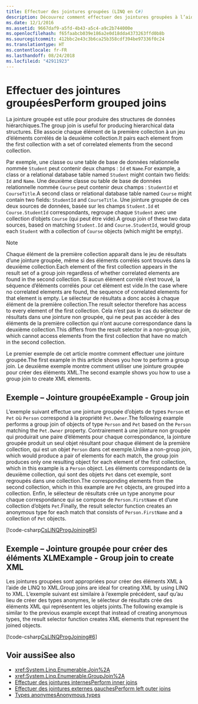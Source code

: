 ```yaml
---
title: Effectuer des jointures groupées (LINQ en C#)
description: Découvrez comment effectuer des jointures groupées à l’aide de LINQ en C#.
ms.date: 12/1/2016
ms.assetid: 9667daf9-a5fd-4b43-a5c4-a9c2b744000e
ms.openlocfilehash: f65faabcb039e186a2e0d18dda4373263ffd0b8b
ms.sourcegitcommit: 412bbc2e43c3b6ca25b358cdf394be97336f0c24
ms.translationtype: HT
ms.contentlocale: fr-FR
ms.lasthandoff: 08/24/2018
ms.locfileid: "42911923"
---
```

# <a name="perform-grouped-joins"></a><span data-ttu-id="73894-103">Effectuer des jointures groupées</span><span class="sxs-lookup"><span data-stu-id="73894-103">Perform grouped joins</span></span>

<span data-ttu-id="73894-104">La jointure groupée est utile pour produire des structures de données hiérarchiques.</span><span class="sxs-lookup"><span data-stu-id="73894-104">The group join is useful for producing hierarchical data structures.</span></span> <span data-ttu-id="73894-105">Elle associe chaque élément de la première collection à un jeu d’éléments corrélés de la deuxième collection.</span><span class="sxs-lookup"><span data-stu-id="73894-105">It pairs each element from the first collection with a set of correlated elements from the second collection.</span></span>

<span data-ttu-id="73894-106">Par exemple, une classe ou une table de base de données relationnelle nommée `Student` peut contenir deux champs : `Id` et `Name`.</span><span class="sxs-lookup"><span data-stu-id="73894-106">For example, a class or a relational database table named `Student` might contain two fields: `Id` and `Name`.</span></span> <span data-ttu-id="73894-107">Une deuxième classe ou table de base de données relationnelle nommée `Course` peut contenir deux champs : `StudentId` et `CourseTitle`.</span><span class="sxs-lookup"><span data-stu-id="73894-107">A second class or relational database table named `Course` might contain two fields: `StudentId` and `CourseTitle`.</span></span> <span data-ttu-id="73894-108">Une jointure groupée de ces deux sources de données, basée sur les champs `Student.Id` et `Course.StudentId` correspondants, regroupe chaque `Student` avec une collection d’objets `Course` (qui peut être vide).</span><span class="sxs-lookup"><span data-stu-id="73894-108">A group join of these two data sources, based on matching `Student.Id` and `Course.StudentId`, would group each `Student` with a collection of `Course` objects (which might be empty).</span></span>

> [!NOTE]
> <span data-ttu-id="73894-109">Chaque élément de la première collection apparaît dans le jeu de résultats d’une jointure groupée, même si des éléments corrélés sont trouvés dans la deuxième collection.</span><span class="sxs-lookup"><span data-stu-id="73894-109">Each element of the first collection appears in the result set of a group join regardless of whether correlated elements are found in the second collection.</span></span> <span data-ttu-id="73894-110">Si aucun élément corrélé n’est trouvé, la séquence d’éléments corrélés pour cet élément est vide.</span><span class="sxs-lookup"><span data-stu-id="73894-110">In the case where no correlated elements are found, the sequence of correlated elements for that element is empty.</span></span> <span data-ttu-id="73894-111">Le sélecteur de résultats a donc accès à chaque élément de la première collection.</span><span class="sxs-lookup"><span data-stu-id="73894-111">The result selector therefore has access to every element of the first collection.</span></span> <span data-ttu-id="73894-112">Cela n’est pas le cas du sélecteur de résultats dans une jointure non groupée, qui ne peut pas accéder à des éléments de la première collection qui n’ont aucune correspondance dans la deuxième collection.</span><span class="sxs-lookup"><span data-stu-id="73894-112">This differs from the result selector in a non-group join, which cannot access elements from the first collection that have no match in the second collection.</span></span>

<span data-ttu-id="73894-113">Le premier exemple de cet article montre comment effectuer une jointure groupée.</span><span class="sxs-lookup"><span data-stu-id="73894-113">The first example in this article shows you how to perform a group join.</span></span> <span data-ttu-id="73894-114">Le deuxième exemple montre comment utiliser une jointure groupée pour créer des éléments XML.</span><span class="sxs-lookup"><span data-stu-id="73894-114">The second example shows you how to use a group join to create XML elements.</span></span>

## <a name="example---group-join"></a><span data-ttu-id="73894-115">Exemple – Jointure groupée</span><span class="sxs-lookup"><span data-stu-id="73894-115">Example - Group join</span></span>

<span data-ttu-id="73894-116">L’exemple suivant effectue une jointure groupée d’objets de types `Person` et `Pet` où `Person` correspond à la propriété `Pet.Owner`.</span><span class="sxs-lookup"><span data-stu-id="73894-116">The following example performs a group join of objects of type `Person` and `Pet` based on the `Person` matching the `Pet.Owner` property.</span></span> <span data-ttu-id="73894-117">Contrairement à une jointure non groupée qui produirait une paire d’éléments pour chaque correspondance, la jointure groupée produit un seul objet résultant pour chaque élément de la première collection, qui est un objet `Person` dans cet exemple.</span><span class="sxs-lookup"><span data-stu-id="73894-117">Unlike a non-group join, which would produce a pair of elements for each match, the group join produces only one resulting object for each element of the first collection, which in this example is a `Person` object.</span></span> <span data-ttu-id="73894-118">Les éléments correspondants de la deuxième collection, qui sont des objets `Pet` dans cet exemple, sont regroupés dans une collection.</span><span class="sxs-lookup"><span data-stu-id="73894-118">The corresponding elements from the second collection, which in this example are `Pet` objects, are grouped into a collection.</span></span> <span data-ttu-id="73894-119">Enfin, le sélecteur de résultats crée un type anonyme pour chaque correspondance qui se compose de `Person.FirstName` et d’une collection d’objets `Pet`.</span><span class="sxs-lookup"><span data-stu-id="73894-119">Finally, the result selector function creates an anonymous type for each match that consists of `Person.FirstName` and a collection of `Pet` objects.</span></span>

[!code-csharp[CsLINQProgJoining#5](~/samples/snippets/csharp/concepts/linq/how-to-perform-grouped-joins_1.cs)]

## <a name="example---group-join-to-create-xml"></a><span data-ttu-id="73894-120">Exemple – Jointure groupée pour créer des éléments XLM</span><span class="sxs-lookup"><span data-stu-id="73894-120">Example - Group join to create XML</span></span>

<span data-ttu-id="73894-121">Les jointures groupées sont appropriées pour créer des éléments XML à l’aide de LINQ to XML.</span><span class="sxs-lookup"><span data-stu-id="73894-121">Group joins are ideal for creating XML by using LINQ to XML.</span></span> <span data-ttu-id="73894-122">L’exemple suivant est similaire à l’exemple précédent, sauf qu’au lieu de créer des types anonymes, le sélecteur de résultats crée des éléments XML qui représentent les objets joints.</span><span class="sxs-lookup"><span data-stu-id="73894-122">The following example is similar to the previous example except that instead of creating anonymous types, the result selector function creates XML elements that represent the joined objects.</span></span>

[!code-csharp[CsLINQProgJoining#6](~/samples/snippets/csharp/concepts/linq/how-to-perform-grouped-joins_2.cs)]

## <a name="see-also"></a><span data-ttu-id="73894-123">Voir aussi</span><span class="sxs-lookup"><span data-stu-id="73894-123">See also</span></span>

- <xref:System.Linq.Enumerable.Join%2A>  
- <xref:System.Linq.Enumerable.GroupJoin%2A>  
- [<span data-ttu-id="73894-124">Effectuer des jointures internes</span><span class="sxs-lookup"><span data-stu-id="73894-124">Perform inner joins</span></span>](perform-inner-joins.md)  
- [<span data-ttu-id="73894-125">Effectuer des jointures externes gauches</span><span class="sxs-lookup"><span data-stu-id="73894-125">Perform left outer joins</span></span>](perform-left-outer-joins.md)  
- [<span data-ttu-id="73894-126">Types anonymes</span><span class="sxs-lookup"><span data-stu-id="73894-126">Anonymous types</span></span>](../programming-guide/classes-and-structs/anonymous-types.md)  